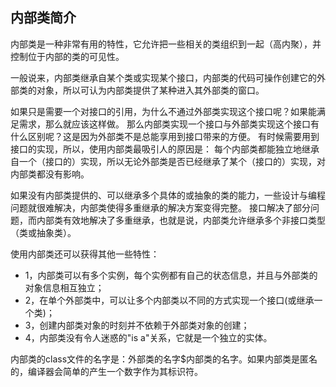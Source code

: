 ## 内部类简介 ##

内部类是一种非常有用的特性，它允许把一些相关的类组织到一起（高内聚），并控制位于内部的类的可见性。

一般说来，内部类继承自某个类或实现某个接口，内部类的代码可操作创建它的外部类的对象，所以可认为内部类提供了某种进入其外部类的窗口。

如果只是需要一个对接口的引用，为什么不通过外部类实现这个接口呢？如果能满足需求，那么就应该这样做。
那么内部类实现一个接口与外部类实现这个接口有什么区别呢？这是因为外部类不是总能享用到接口带来的方便。
有时候需要用到接口的实现，所以，使用内部类最吸引人的原因是：
每个内部类都能独立地继承自一个（接口的）实现，所以无论外部类是否已经继承了某个（接口的）实现，对内部类都没有影响。

如果没有内部类提供的、可以继承多个具体的或抽象的类的能力，一些设计与编程问题就很难解决，内部类使得多重继承的解决方案变得完整。
接口解决了部分问题，而内部类有效地解决了多重继承，也就是说，内部类允许继承多个非接口类型（类或抽象类）。

使用内部类还可以获得其他一些特性：

* 1，内部类可以有多个实例，每个实例都有自己的状态信息，并且与外部类的对象信息相互独立；
* 2，在单个外部类中，可以让多个内部类以不同的方式实现一个接口(或继承一个类)；
* 3，创建内部类对象的时刻并不依赖于外部类对象的创建；
* 4，内部类没有令人迷惑的"is a"关系，它就是一个独立的实体。


内部类的class文件的名字是：外部类的名字$内部类的名字。如果内部类是匿名的，编译器会简单的产生一个数字作为其标识符。
